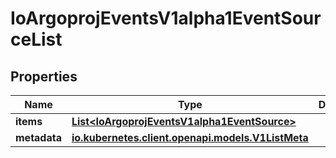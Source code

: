 

# IoArgoprojEventsV1alpha1EventSourceList

## Properties

Name | Type | Description | Notes
------------ | ------------- | ------------- | -------------
**items** | [**List&lt;IoArgoprojEventsV1alpha1EventSource&gt;**](IoArgoprojEventsV1alpha1EventSource.md) |  |  [optional]
**metadata** | [**io.kubernetes.client.openapi.models.V1ListMeta**](io.kubernetes.client.openapi.models.V1ListMeta.md) |  |  [optional]



